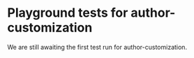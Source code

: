 # Playground tests for author-customization
We are still awaiting the first test run for author-customization.
